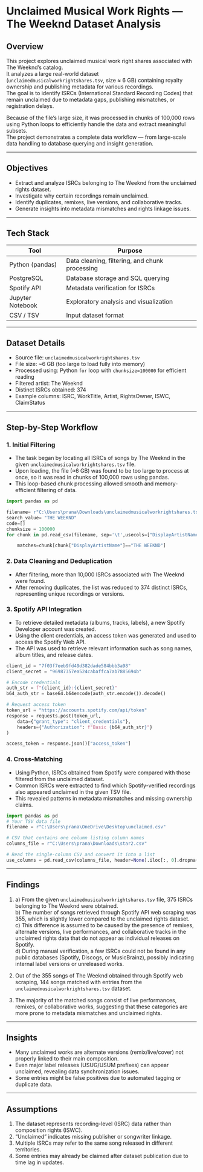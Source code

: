 # Unclaimed Musical Work Rights — The Weeknd Dataset Analysis

## Overview
This project explores unclaimed musical work right shares associated with The Weeknd’s catalog.  
It analyzes a large real-world dataset (`unclaimedmusicalworkrightshares.tsv`, size ≈ 6 GB) containing royalty ownership and publishing metadata for various recordings.  
The goal is to identify ISRCs (International Standard Recording Codes) that remain unclaimed due to metadata gaps, publishing mismatches, or registration delays.

Because of the file’s large size, it was processed in chunks of 100,000 rows using Python loops to efficiently handle the data and extract meaningful subsets.  
The project demonstrates a complete data workflow — from large-scale data handling to database querying and insight generation.

---

## Objectives
- Extract and analyze ISRCs belonging to The Weeknd from the unclaimed rights dataset.  
- Investigate why certain recordings remain unclaimed.  
- Identify duplicates, remixes, live versions, and collaborative tracks.  
- Generate insights into metadata mismatches and rights linkage issues.

---

## Tech Stack
| Tool | Purpose |
|------|----------|
| Python (pandas) | Data cleaning, filtering, and chunk processing |
| PostgreSQL | Database storage and SQL querying |
| Spotify API | Metadata verification for ISRCs |
| Jupyter Notebook | Exploratory analysis and visualization |
| CSV / TSV | Input dataset format |

---

## Dataset Details
- Source file: `unclaimedmusicalworkrightshares.tsv`  
- File size: ~6 GB (too large to load fully into memory)  
- Processed using: Python `for` loop with `chunksize=100000` for efficient reading  
- Filtered artist: The Weeknd  
- Distinct ISRCs obtained: 374  
- Example columns: ISRC, WorkTitle, Artist, RightsOwner, ISWC, ClaimStatus  

---

## Step-by-Step Workflow

### 1. Initial Filtering
- The task began by locating all ISRCs of songs by The Weeknd in the given `unclaimedmusicalworkrightshares.tsv` file.  
- Upon loading, the file (≈6 GB) was found to be too large to process at once, so it was read in chunks of 100,000 rows using pandas.  
- This loop-based chunk processing allowed smooth and memory-efficient filtering of data.
```python
import pandas as pd

filename= r"C:\Users\prana\Downloads\unclaimedmusicalworkrightshares.tsv"
search_value= "THE WEEKND"
code=[]
chunksize = 100000 
for chunk in pd.read_csv(filename, sep='\t',usecols=["DisplayArtistName", "ISRC"], chunksize=chunksize):

    matches=chunk[chunk["DisplayArtistName"]=="THE WEEKND"]
```

### 2. Data Cleaning and Deduplication
- After filtering, more than 10,000 ISRCs associated with The Weeknd were found.  
- After removing duplicates, the list was reduced to 374 distinct ISRCs, representing unique recordings or versions.

### 3. Spotify API Integration
- To retrieve detailed metadata (albums, tracks, labels), a new Spotify Developer account was created.  
- Using the client credentials, an access token was generated and used to access the Spotify Web API.  
- The API was used to retrieve relevant information such as song names, album titles, and release dates.

```python
client_id = "7f03f7eeb9fd49d382dade584bbb3a98"
client_secret = "96987357ea524cabaffca7ab7885694b"

# Encode credentials
auth_str = f"{client_id}:{client_secret}"
b64_auth_str = base64.b64encode(auth_str.encode()).decode()

# Request access token
token_url = "https://accounts.spotify.com/api/token"
response = requests.post(token_url, 
    data={"grant_type": "client_credentials"},
    headers={"Authorization": f"Basic {b64_auth_str}"}
)

access_token = response.json()["access_token"]
```

### 4. Cross-Matching
- Using Python, ISRCs obtained from Spotify were compared with those filtered from the unclaimed dataset.  
- Common ISRCs were extracted to find which Spotify-verified recordings also appeared unclaimed in the given TSV file.  
- This revealed patterns in metadata mismatches and missing ownership claims.
```python
import pandas as pd
# Your TSV data file
filename = r"C:\Users\prana\OneDrive\Desktop\unclaimed.csv"

# CSV that contains one column listing column names
columns_file = r"C:\Users\prana\Downloads\star2.csv"

# Read the single-column CSV and convert it into a list
use_columns = pd.read_csv(columns_file, header=None).iloc[:, 0].dropna().tolist()
```

---

## Findings
1. a) From the given `unclaimedmusicalworkrightshares.tsv` file, 375 ISRCs belonging to The Weeknd were obtained.  
   b) The number of songs retrieved through Spotify API web scraping was 355, which is slightly lower compared to the unclaimed rights dataset.  
   c) This difference is assumed to be caused by the presence of remixes, alternate versions, live performances, and collaborative tracks in the unclaimed rights data that do not appear as individual releases on Spotify.  
   d) During manual verification, a few ISRCs could not be found in any public databases (Spotify, Discogs, or MusicBrainz), possibly indicating internal label versions or unreleased works.  

2. Out of the 355 songs of The Weeknd obtained through Spotify web scraping, 144 songs matched with entries from the `unclaimedmusicalworkrightshares.tsv` dataset.  

3. The majority of the matched songs consist of live performances, remixes, or collaborative works, suggesting that these categories are more prone to metadata mismatches and unclaimed rights.

---

## Insights
- Many unclaimed works are alternate versions (remix/live/cover) not properly linked to their main composition.    
- Even major label releases (USUG/USUM prefixes) can appear unclaimed, revealing data synchronization issues.   
- Some entries might be false positives due to automated tagging or duplicate data.

---

## Assumptions
1. The dataset represents recording-level (ISRC) data rather than composition rights (ISWC).  
2. “Unclaimed” indicates missing publisher or songwriter linkage.  
3. Multiple ISRCs may refer to the same song released in different territories.  
4. Some entries may already be claimed after dataset publication due to time lag in updates.  


